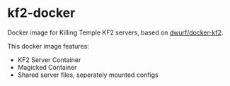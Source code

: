 # kf2-docker
Docker image for Killing Temple KF2 servers, based on [dwurf/docker-kf2](https://github.com/dwurf/docker-kf2).

This docker image features:
- KF2 Server Container
- Magicked Container
- Shared server files, seperately mounted configs


